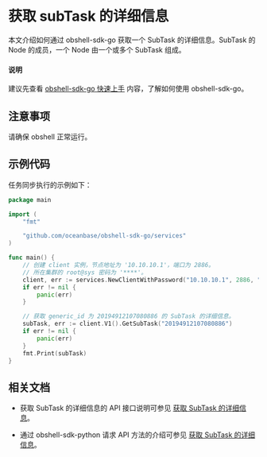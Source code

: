 # 获取 subTask 的详细信息

本文介绍如何通过 obshell-sdk-go 获取一个 SubTask 的详细信息。SubTask 的 Node 的成员，一个 Node 由一个或多个 SubTask 组成。

<main id="notice" type='explain'>
  <h4>说明</h4>
  <p>建议先查看 <a href='../100.quickstart-of-go.md'>obshell-sdk-go 快速上手</a> 内容，了解如何使用 obshell-sdk-go。</p>
</main>

## 注意事项

请确保 obshell 正常运行。

## 示例代码

任务同步执行的示例如下：

```go
package main

import (
    "fmt"

    "github.com/oceanbase/obshell-sdk-go/services"
)

func main() {
    // 创建 client 实例，节点地址为 '10.10.10.1'，端口为 2886。
    // 所在集群的 root@sys 密码为 '****'。
    client, err := services.NewClientWithPassword("10.10.10.1", 2886, "***")
    if err != nil {
        panic(err)
    }

    // 获取 generic_id 为 20194912107080886 的 SubTask 的详细信息。
    subTask, err := client.V1().GetSubTask("20194912107080886")
    if err != nil {
        panic(err)
    }
    fmt.Print(subTask)
}
```

## 相关文档

* 获取 SubTask 的详细信息的 API 接口说明可参见 [获取 SubTask 的详细信息](../../../400.obshell-api-reference/1000.task-management/2200.get-sub-task-detail.md)。

* 通过 obshell-sdk-python 请求 API 方法的介绍可参见 [获取 SubTask 的详细信息](../../100.python/1000.task-management/2200.get-sub-task-detail-of-python.md)。
